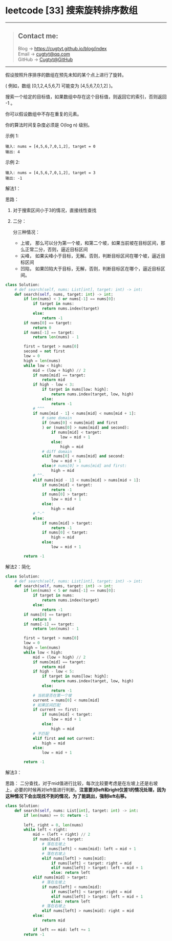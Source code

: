 # leetcode [33] 搜索旋转排序数组

---
> ## Contact me:
> Blog -> <https://cugtyt.github.io/blog/index>  
> Email -> <cugtyt@qq.com>  
> GitHub -> [Cugtyt@GitHub](https://github.com/Cugtyt)

---

假设按照升序排序的数组在预先未知的某个点上进行了旋转。

( 例如，数组 [0,1,2,4,5,6,7] 可能变为 [4,5,6,7,0,1,2] )。

搜索一个给定的目标值，如果数组中存在这个目标值，则返回它的索引，否则返回 -1 。

你可以假设数组中不存在重复的元素。

你的算法时间复杂度必须是 O(log n) 级别。

示例 1:
```
输入: nums = [4,5,6,7,0,1,2], target = 0
输出: 4
```

示例 2:
```
输入: nums = [4,5,6,7,0,1,2], target = 3
输出: -1
```

解法1：

思路：

1. 对于搜索区间小于3的情况，直接线性查找

2. 二分：

    分三种情况：

    * 上坡， 那么可以分为第一个坡，和第二个坡，如果当前坡在目标区间，那么正常二分，否则，逼近目标区间
    * 尖峰， 如果尖峰小于目标，无解。否则，判断目标区间在哪个坡，逼近目标区间
    * 凹陷， 如果凹陷大于目标，无解，否则，判断目标区在哪个，逼近目标区间。


``` python
class Solution:
    # def search(self, nums: List[int], target: int) -> int:
    def search(self, nums, target: int) -> int:
        if len(nums) < 3 or nums[-1] == nums[0]:
            if target in nums:
                return nums.index(target)
            else:
                return -1
        if nums[0] == target:
            return 0
        if nums[-1] == target:
            return len(nums) - 1

        first = target > nums[0]
        second = not first
        low = 0
        high = len(nums)
        while low < high:
            mid = (low + high) // 2
            if nums[mid] == target:
                return mid
            if high - low < 3:
                if target in nums[low: high]:
                    return nums.index(target, low, high)
                else:
                    return -1
            # ^^^
            if nums[mid - 1] < nums[mid] < nums[mid + 1]:
                # same domain
                if (nums[0] < nums[mid] and first
                ) or (nums[0] > nums[mid] and second):
                    if nums[mid] < target:
                        low = mid + 1
                    else:
                        high = mid
                # diff domain
                elif nums[0] < nums[mid] and second:
                    low = mid + 1
                else:# nums[0] > nums[mid] and first:
                    high = mid
            # ^^-
            elif nums[mid - 1] < nums[mid] > nums[mid + 1]:
                if nums[mid] < target:
                    return -1
                if nums[0] > target:
                    low = mid + 1
                else:
                    high = mid
            # ^-^
            else:
                if nums[mid] > target:
                    return -1
                if nums[0] < target:
                    high = mid
                else:
                    low = mid + 1

        return -1
```

解法2：简化

``` python
class Solution:
    # def search(self, nums: List[int], target: int) -> int:
    def search(self, nums, target: int) -> int:
        if len(nums) < 5 or nums[-1] == nums[0]:
            if target in nums:
                return nums.index(target)
            else:
                return -1
        if nums[0] == target:
            return 0
        if nums[-1] == target:
            return len(nums) - 1

        first = target > nums[0]
        low = 0
        high = len(nums)
        while low < high:
            mid = (low + high) // 2
            if nums[mid] == target:
                return mid
            if high - low < 5:
                if target in nums[low: high]:
                    return nums.index(target, low, high)
                else:
                    return -1
            # 当前是否在第一个坡
            current = nums[0] < nums[mid]
            # 如果区间匹配
            if current == first:
                if nums[mid] < target:
                    low = mid + 1
                else:
                    high = mid
            # 不匹配
            elif first and not current:
                high = mid
            else:
                low = mid + 1

        return -1
```

解法3：

思路： 二分查找，对于mid值进行比较，每次比较要考虑是在左坡上还是右坡上，必要的时候再对left值进行判断。**注意要对left和right仅差1的情况处理，因为这种情况下会出现找不到的情况，为了能跳出，强制left右移。**

``` python
class Solution:
    def search(self, nums: List[int], target: int) -> int:
        if len(nums) == 0: return -1
        
        left, right = 0, len(nums)
        while left < right:
            mid = (left + right) // 2
            if nums[mid] < target:
                # 落在左坡上
                if nums[left] < nums[mid]: left = mid + 1
                # 落在右坡上
                elif nums[left] > nums[mid]: 
                    if nums[left] < target: right = mid
                    elif nums[left] > target: left = mid + 1
                    else: return left
            elif nums[mid] > target:
                # 落在左坡上
                if nums[left] < nums[mid]: 
                    if nums[left] < target: right = mid
                    elif nums[left] > target: left = mid + 1
                    else: return left
                # 落在右坡上
                elif nums[left] > nums[mid]: right = mid
            else:
                return mid

            if left == mid: left += 1
        return -1
```